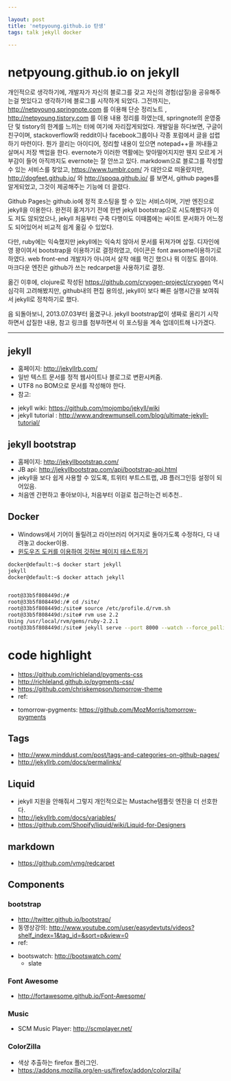```yaml
---

layout: post
title: 'netpyoung.github.io 탄생'
tags: talk jekyll docker

---
```



netpyoung.github.io on jekyll
=============================

  개인적으로 생각하기에, 개발자가 자신의 블로그를 갖고 자신의 경험(삽질)을 공유해주는걸 멋있다고 생각하기에 블로그를 시작하게 되었다.
 그전까지는, http://netpyoung.springnote.com 를 이용해 단순 정리노트 , http://netpyoung.tistory.com 를 이용 내용 정리를 하였는데,
 springnote의 운영중단 및 tistory의 한계를 느끼는 터에 여기에 자리잡게되었다.
 개발일을 하다보면, 구글이 친구이며, stackoverflow와 reddit이나 facebook그룹이나 각종 포럼에서 글을 섭렵하기 마련이다.
 뭔가 끌리는 아이디어, 정리할 내용이 있으면 notepad++을 꺼내들고 살며시 저장 백업을 한다. evernote가 이러한 역활에는 맞아떨어지지만 웬지 모르게 거부감이 들어 아직까지도 evernote는 잘 안쓰고 있다.
 markdown으로 블로그를 작성할 수 있는 서비스를 찾았고, https://www.tumblr.com/ 가 대안으로 떠올랐지만,
 http://dogfeet.github.io/ 와 http://spoqa.github.io/ 를 보면서, github pages를 알게되었고, 그것이 제공해주는 기능에 더 끌렸다.


Github Pages는 github.io에 정적 호스팅을 할 수 있는 서비스이며, 기반 엔진으로 jekyll을 이용한다.
 완전히 옮겨가기 전에 한번 jekyll bootstrap으로 시도해봤다가 이도 저도 않되었으나,
 jekyll 처음부터 구축 다행이도 이때쯤에는 싸이트 문서화가 어느정도 되어있어서 비교적 쉽게 옮길 수 있었다.

다만, ruby에는 익숙했지만 jekyll에는 익숙치 않아서 문서를 뒤져가며 삽질.
 디자인에 영 꽝이여서 bootstrap을 이용하기로 결정하였고, 아이콘은 font awsome이용하기로 하였다.
 web front-end 개발자가 아니여서 살작 애를 먹긴 했으나 뭐 이정도 쯤이야.
 마크다운 엔진은 github가 쓰는 redcarpet을 사용하기로 결정.

옮긴 이후에, clojure로 작성된 https://github.com/cryogen-project/cryogen 역시 심각히 고려해봤지만,
 github내의 편집 용의성, jekyll이 보다 빠른 실행시간을 보여줘서 jekyll로 정착하기로 했다.

 음 되돌아보니, 2013.07.03부터 옮겼구나. jekyll bootstrap없이 생짜로 올리기 시작하면서 삽질한 내용, 참고 링크를 첨부하면서 이 포스팅을 계속 업데이트해 나가겠다.

--------------------------------------------

## jekyll
* 홈페이지:  http://jekyllrb.com/
* 일반 텍스트 문서를 정적 웹사이트나 블로그로 변환시켜줌.
* UTF8 no BOM으로 문서를 작성해야 한다.
* 참고:
 - jekyll wiki: https://github.com/mojombo/jekyll/wiki
 - jekyll tutorial : http://www.andrewmunsell.com/blog/ultimate-jekyll-tutorial/


## jekyll bootstrap
* 홈페이지: http://jekyllbootstrap.com/
* JB api: http://jekyllbootstrap.com/api/bootstrap-api.html
* jekyll을 보다 쉽게 사용할 수 있도록, 트위터 부트스트랩, JB 플러그인등 설정이 되어있음.
* 처음엔 간편하고 좋아보이나, 처음부터 이걸로 접근하는건 비추천..


## Docker
* Windows에서 기어이 돌릴려고 라이브러리 어거지로 돌아가도록 수정하다, 다 내려놓고 docker이용.
* [윈도우즈 도커를 이용하여 깃허브 페이지 테스트하기](/blog/githubpages_on_windows_docker)

```bash
docker@default:~$ docker start jekyll
jekyll
docker@default:~$ docker attach jekyll


root@33b5f808449d:/#
root@33b5f808449d:/# cd /site/
root@33b5f808449d:/site# source /etc/profile.d/rvm.sh
root@33b5f808449d:/site# rvm use 2.2
Using /usr/local/rvm/gems/ruby-2.2.1
root@33b5f808449d:/site# jekyll serve --port 8000 --watch --force_polling
```


# code highlight
* https://github.com/richleland/pygments-css
* http://richleland.github.io/pygments-css/
* https://github.com/chriskempson/tomorrow-theme
* ref:
 - tomorrow-pygments: https://github.com/MozMorris/tomorrow-pygments


## Tags
* http://www.minddust.com/post/tags-and-categories-on-github-pages/
* http://jekyllrb.com/docs/permalinks/


## Liquid
* jekyll 지원을 안해줘서 그렇지 개인적으로는 Mustache템플릿 엔진을 더 선호한다.
* http://jekyllrb.com/docs/variables/
* https://github.com/Shopify/liquid/wiki/Liquid-for-Designers


## markdown
* https://github.com/vmg/redcarpet


## Components
### bootstrap
* http://twitter.github.io/bootstrap/
* 동영상강의: http://www.youtube.com/user/easydevtuts/videos?shelf_index=1&tag_id=&sort=p&view=0
* ref:
 - bootswatch: http://bootswatch.com/
   - slate

### Font Awesome
* http://fortawesome.github.io/Font-Awesome/


### Music
* SCM Music Player: http://scmplayer.net/


### ColorZilla
* 색상 추출하는 firefox 플러그인.
* https://addons.mozilla.org/en-us/firefox/addon/colorzilla/
